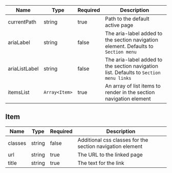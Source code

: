 | Name          | Type          | Required | Description                                                                           |
| ------------- | ------------- | -------- | ------------------------------------------------------------------------------------- |
| currentPath   | string        | true     | Path to the default active page                                                       |
| ariaLabel     | string        | false    | The aria-label added to the section navigation element. Defaults to `Section menu`    |
| ariaListLabel | string        | false    | The aria-label added to the section navigation list. Defaults to `Section menu links` |
| itemsList     | `Array<Item>` | true     | An array of list items to render in the section navigation element                    |

## Item

| Name    | Type   | Required | Description                                               |
| ------- | ------ | -------- | --------------------------------------------------------- |
| classes | string | false    | Additional css classes for the section navigation element |
| url     | string | true     | The URL to the linked page                                |
| title   | string | true     | The text for the link                                     |
